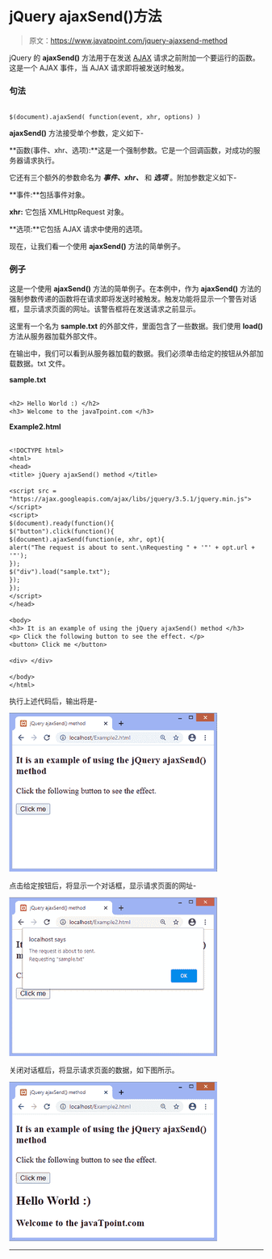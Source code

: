 # jQuery ajaxSend()方法

> 原文：<https://www.javatpoint.com/jquery-ajaxsend-method>

jQuery 的 **ajaxSend()** 方法用于在发送 [AJAX](https://www.javatpoint.com/ajax-tutorial) 请求之前附加一个要运行的函数。这是一个 AJAX 事件，当 AJAX 请求即将被发送时触发。

### 句法

```

$(document).ajaxSend( function(event, xhr, options) )

```

**ajaxSend()** 方法接受单个参数，定义如下-

**函数(事件、xhr、选项):**这是一个强制参数。它是一个回调函数，对成功的服务器请求执行。

它还有三个额外的参数命名为 ***事件、xhr、*** 和 ***选项*** 。附加参数定义如下-

**事件:**包括事件对象。

**xhr:** 它包括 XMLHttpRequest 对象。

**选项:**它包括 AJAX 请求中使用的选项。

现在，让我们看一个使用 **ajaxSend()** 方法的简单例子。

### 例子

这是一个使用 **ajaxSend()** 方法的简单例子。在本例中，作为 **ajaxSend()** 方法的强制参数传递的函数将在请求即将发送时被触发。触发功能将显示一个警告对话框，显示请求页面的网址。该警告框将在发送请求之前显示。

这里有一个名为 **sample.txt** 的外部文件，里面包含了一些数据。我们使用 **load()** 方法从服务器加载外部文件。

在输出中，我们可以看到从服务器加载的数据。我们必须单击给定的按钮从外部加载数据。txt 文件。

**sample.txt**

```

<h2> Hello World :) </h2>
<h3> Welcome to the javaTpoint.com </h3>

```

**Example2.html**

```

<!DOCTYPE html>
<html>
<head>
<title> jQuery ajaxSend() method </title>

<script src = "https://ajax.googleapis.com/ajax/libs/jquery/3.5.1/jquery.min.js"> </script>
<script>
$(document).ready(function(){
$("button").click(function(){
$(document).ajaxSend(function(e, xhr, opt){
alert("The request is about to sent.\nRequesting " + '"' + opt.url + '"');
});
$("div").load("sample.txt");
});
});
</script>
</head>

<body>
<h3> It is an example of using the jQuery ajaxSend() method </h3>
<p> Click the following button to see the effect. </p>
<button> Click me </button>

<div> </div>

</body>
</html>

```

执行上述代码后，输出将是-

![jQuery ajaxSend() method](img/416d096f045b56020a36f61115b08886.png)

点击给定按钮后，将显示一个对话框，显示请求页面的网址-

![jQuery ajaxSend() method](img/37208e04c5269d06279f662269b765a0.png)

关闭对话框后，将显示请求页面的数据，如下图所示。

![jQuery ajaxSend() method](img/e6d4a8103860d5313bc6f4cb7b816d3d.png)

* * *